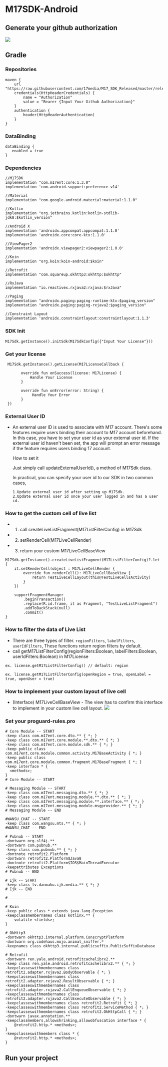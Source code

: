# M17SDK-Android

## Generate your github authorization
![](website/github_generate_auth.png)

## Gradle
### Repositories
```
maven {
    url "https://raw.githubusercontent.com/17media/M17_SDK_Released/master/releases"
    credentials(HttpHeaderCredentials) {
        name = "Authorization"
        value = "Bearer {Input Your Github Authorization}"
    }
    authentication {
        header(HttpHeaderAuthentication)
    }
}
```

### DataBinding
```
dataBinding {
   enabled = true
}
```

### Dependencies
```
//M17SDK
implementation "com.m17ent:core:1.3.0"
implementation 'com.android.support:preference-v14'

//Material
implementation "com.google.android.material:material:1.1.0"
    
//Kotlin
implementation "org.jetbrains.kotlin:kotlin-stdlib-jdk8:$kotlin_version"

//Android X
implementation 'androidx.appcompat:appcompat:1.1.0'
implementation 'androidx.core:core-ktx:1.1.0'

//ViewPager2
implementation 'androidx.viewpager2:viewpager2:1.0.0'

//Koin
implementation "org.koin:koin-android:$koin"

//Retrofit
implementation "com.squareup.okhttp3:okhttp:$okhttp"

//RxJava
implementation "io.reactivex.rxjava2:rxjava:$rxJava"

//Paging
implementation "androidx.paging:paging-runtime-ktx:$paging_version"
implementation "androidx.paging:paging-rxjava2:$paging_version"

//Constraint Layout
implementation 'androidx.constraintlayout:constraintlayout:1.1.3'
```

### SDK Init
```
M17Sdk.getInstance().initSdk(M17SdkConfig({"Input Your License"}))
```

### Get your license
```  
 M17Sdk.getInstance().getLicense(M17LicenseCallback {

       override fun onSuccess(license: M17License) {
           Handle Your License
       }
    
       override fun onError(error: String) {
            Handle Your Error
       }
 })
``` 

### External User ID
 - An external user ID is used to associate with M17 account. There's some features require users binding their account to M17 account beforehand. In this case, you have to set your user id as your external user id. If the external user id haven't been set, the app will prompt an error message if the feature requires users binding 17 account.

    How to set it

    Just simply call updateExternalUserId(), a method of M17Sdk class.

    In practical, you can specify your user id to our SDK in two common cases,

       1.Update external user id after setting up M17Sdk.
       2.Update external user id once your user logged in and has a user id.


### How to get the custom cell of live list 
 - 1. call createLiveListFragment(M17ListFilterConfig) in M17Sdk
 - 2. setRenderCell(M17LiveCellRender)
 - 3. return your custom M17LiveCellBaseView
 ``` 
 M17Sdk.getInstance().createLiveListFragment(M17ListFilterConfig)?.let {
     it.setRenderCell(object : M17LiveCellRender {
         override fun renderCell(): M17LiveCellBaseView {
             return TestLiveCellLayout(this@TestLiveCellsActivity)
         }
     })

     supportFragmentManager
         .beginTransaction()
         .replace(R.id.frame, it as Fragment, "TestLiveListFragment")
         .addToBackStack(null)
         .commit()
 }
 ``` 

### How to filter the data of Live List
 - There are three types of filter. `regionFilters`, `labelFilters`, `userIdFilters`, These functions return region filters by default.
 - call getM17ListFilterConfig(regionFilters:Boolean, labelFilters:Boolean, userIdFilters:Boolean) in M17License
```
ex. license.getM17ListFilterConfig() // default: region
        
ex. license.getM17ListFilterConfig(openRegion = true, openLabel = true, openUser = true)

```

### How to implement your custom layout of live cell
 - (Interface) M17LiveCellBaseView - The view has to confirm this interface to implement in your custom live cell layout.
![](website/LiveCellBaseView.png)


### Set your proguard-rules.pro
```
# Core Module -- START
-keep class com.m17ent.core.dto.** { *; }
-keep class com.m17ent.core.module.**.dto.** { *; }
-keep class com.m17ent.core.module.sdk.** { *; }
-keep public class com.m17ent.core.module.common.activity.M17BaseActivity { *; }
-keep public class com.m17ent.core.module.common.fragment.M17BaseFragment { *; }
-keep interface * {
  <methods>;
}
# Core Module -- START

# Messaging Module -- START
-keep class com.m17ent.messaging.dto.** { *; }
-keep class com.m17ent.messaging.module.**.dto.** { *; }
-keep class com.m17ent.messaging.module.**.interface.** { *; }
-keep class com.m17ent.messaging.module.msgprovider.** { *; }
# Messaging Module -- END

#WANSU_CHAT -- START
-keep class com.wangsu.mts.** { *; }
#WANSU_CHAT -- END

# Pubnub -- START
-dontwarn org.slf4j.**
-dontwarn com.pubnub.**
-keep class com.pubnub.** { *; }
-dontnote retrofit2.Platform
-dontwarn retrofit2.Platform$Java8
-dontnote retrofit2.Platform$IOS$MainThreadExecutor
-keepattributes Exceptions
# Pubnub -- END

# Ijk -- START
-keep class tv.danmaku.ijk.media.** { *; }
# Ijk -- END

#----------------------

# Koin
-keep public class * extends java.lang.Exception
-keepclassmembernames class kotlinx.** {
    volatile <fields>;
}

# OkHttp3
-dontwarn okhttp3.internal.platform.ConscryptPlatform
-dontwarn org.codehaus.mojo.animal_sniffer.*
-keepnames class okhttp3.internal.publicsuffix.PublicSuffixDatabase

# Retrofit
-dontwarn ren.yale.android.retrofitcachelibrx2.**
-keep class ren.yale.android.retrofitcachelibrx2.** { *; }
-keepclasseswithmembernames class retrofit2.adapter.rxjava2.BodyObservable { *; }
-keepclasseswithmembernames class retrofit2.adapter.rxjava2.ResultObservable { *; }
-keepclasseswithmembernames class retrofit2.adapter.rxjava2.CallEnqueueObservable { *; }
-keepclasseswithmembernames class retrofit2.adapter.rxjava2.CallExecuteObservable { *; }
-keepclasseswithmembernames class retrofit2.Retrofit { *; }
-keepclasseswithmembernames class retrofit2.ServiceMethod { *; }
-keepclasseswithmembernames class retrofit2.OkHttpCall { *; }
-dontwarn javax.annotation.**
-keepclassmembers,allowshrinking,allowobfuscation interface * {
    @retrofit2.http.* <methods>;
}
-keepclasseswithmembers class * {
    @retrofit2.http.* <methods>;
}

```

## Run your project


